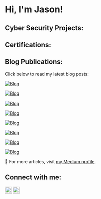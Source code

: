 <h1>Hi, I'm Jason! </h1>

<h2>Cyber Security Projects:</h2>

<h2>Certifications:</h2>

<h2>Blog Publications:</h2>

Click below to read my latest blog posts:

[![Blog](https://img.shields.io/badge/Read%20Blog-The%20End%20of%20Admin%3A%20CISA's%20Call%20to%20Action%20Against%20Default%20Passwords-brightgreen)](https://medium.com/@jasonvictor19/the-end-of-admin-cisa-s-call-to-action-against-default-passwords-d734db6c6114)

[![Blog](https://img.shields.io/badge/Read%20Blog-The%20Rise%20of%20Insider%20Threats%3A%20What%20Every%20Organization%20Should%20Know-brightgreen)](https://jasonvictor19.medium.com/the-rise-of-insider-threats-what-every-organization-should-know-d3857b921f6e)

[![Blog](https://img.shields.io/badge/Read%20Blog-Risk%20and%20Remedies%20of%20Cloud%20Misconfigurations-brightgreen)](https://medium.com/@jasonvictor19/risk-and-remedies-of-cloud-misconfigurations-f64de34fbaa0)

[![Blog](https://img.shields.io/badge/Read%20Blog-Cracking%20the%202020%20Twitter%20Hack%3A%20Takeaways%20from%20a%20Cyber%20Crisis-brightgreen)](https://medium.com/@jasonvictor19/cracking-the-2020-twitter-hack-takeaways-from-a-cyber-crisis-b2990e5c8caf)

[![Blog](https://img.shields.io/badge/Read%20Blog-The%20Inside%20Job%3A%20How%20a%20Fired%20IT%20Manager%27s%20Cyberattack%20Shook%20a%20Massachusetts%20High%20School-brightgreen)](https://medium.com/@jasonvictor19/the-inside-job-how-a-fired-it-managers-cyberattack-shook-a-massachusetts-high-school-4073e01e0373)

[![Blog](https://img.shields.io/badge/Read%20Blog-The%20AT%26T%20Breach%3A%20A%20Wake%20Up%20Call%20for%20Digital%20Security-brightgreen)](https://medium.com/@jasonvictor19/the-at-t-breach-a-wake-up-call-for-digital-security-6be68db4d894)

[![Blog](https://img.shields.io/badge/Read%20Blog-The%20MGM%20Resorts%20Hack%3A%20A%20High%20Stakes%20Game%20of%20Digital%20Security-brightgreen)](https://medium.com/@jasonvictor19/the-mgm-resorts-hack-a-high-stakes-game-of-digital-security-2ee67922e476)

[![Blog](https://img.shields.io/badge/Read%20Blog-Prescription%20Disruption%3A%20Handling%20the%20Repercussions%20of%20a%20Cyberattack%20on%20Medical%20Information-brightgreen)](https://medium.com/@jasonvictor19/prescription-disruption-handling-the-repercussions-of-a-cyberattack-on-medical-information-279c2fee64bf)

🔗 For more articles, visit [my Medium profile](https://medium.com/@jasonvictor19).









<h2>Connect with me:</h2>

<a href="https://linkedin.com">
  <img align="left" alt="LinkedIn" width="22px" src="https://cdn.jsdelivr.net/npm/simple-icons@v3/icons/linkedin.svg" />
</a>

<a href="https://medium.com/@jasonvictor19">
  <img align="left" alt="Medium" width="22px" src="https://cdn-icons-png.flaticon.com/512/2111/2111505.png" />
</a>

<!-- Make sure to add some space after the icons -->
<br />
<br />

<!-- Now add your actual link references below -->
[linkedin]: https://linkedin.com
[medium]: https://medium.com/@jasonvictor19


